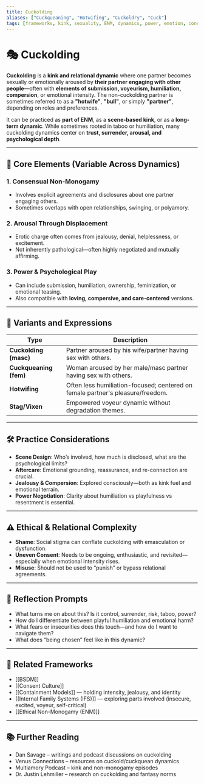 ```yaml
---
title: Cuckolding
aliases: ["Cuckqueaning", "Hotwifing", "Cuckoldry", "Cuck"]
tags: [frameworks, kink, sexuality, ENM, dynamics, power, emotion, consent]
---
```


<!-- @format -->

# 🎭 Cuckolding

**Cuckolding** is a **kink and relational dynamic** where one partner becomes sexually or emotionally aroused by **their partner engaging with other people**—often with **elements of submission, voyeurism, humiliation, compersion**, or emotional intensity. The non-cuckolding partner is sometimes referred to as a **"hotwife"**, **"bull"**, or simply **"partner"**, depending on roles and preferences.

It can be practiced as **part of ENM**, as a **scene-based kink**, or as a **long-term dynamic**. While sometimes rooted in taboo or humiliation, many cuckolding dynamics center on **trust, surrender, arousal, and psychological depth**.

---

## 🧠 Core Elements (Variable Across Dynamics)

### 1. **Consensual Non-Monogamy**

- Involves explicit agreements and disclosures about one partner engaging others.
- Sometimes overlaps with open relationships, swinging, or polyamory.

### 2. **Arousal Through Displacement**

- Erotic charge often comes from jealousy, denial, helplessness, or excitement.
- Not inherently pathological—often highly negotiated and mutually affirming.

### 3. **Power & Psychological Play**

- Can include submission, humiliation, ownership, feminization, or emotional teasing.
- Also compatible with **loving, compersive, and care-centered** versions.

---

## 🔄 Variants and Expressions

| Type                   | Description                                                                    |
| ---------------------- | ------------------------------------------------------------------------------ |
| **Cuckolding (masc)**  | Partner aroused by his wife/partner having sex with others.                    |
| **Cuckqueaning (fem)** | Woman aroused by her male/masc partner having sex with others.                 |
| **Hotwifing**          | Often less humiliation-focused; centered on female partner's pleasure/freedom. |
| **Stag/Vixen**         | Empowered voyeur dynamic without degradation themes.                           |

---

## 🛠 Practice Considerations

- **Scene Design**: Who’s involved, how much is disclosed, what are the psychological limits?
- **Aftercare**: Emotional grounding, reassurance, and re-connection are crucial.
- **Jealousy & Compersion**: Explored consciously—both as kink fuel and emotional terrain.
- **Power Negotiation**: Clarity about humiliation vs playfulness vs resentment is essential.

---

## ⚠️ Ethical & Relational Complexity

- **Shame**: Social stigma can conflate cuckolding with emasculation or dysfunction.
- **Uneven Consent**: Needs to be ongoing, enthusiastic, and revisited—especially when emotional intensity rises.
- **Misuse**: Should not be used to “punish” or bypass relational agreements.

---

## 💬 Reflection Prompts

- What turns me on about this? Is it control, surrender, risk, taboo, power?
- How do I differentiate between playful humiliation and emotional harm?
- What fears or insecurities does this touch—and how do I want to navigate them?
- What does “being chosen” feel like in this dynamic?

---

## 🔗 Related Frameworks

- [[BSDM]]
- [[Consent Culture]]
- [[Containment Models]] — holding intensity, jealousy, and identity
- [[Internal Family Systems (IFS)]] — exploring parts involved (insecure, excited, voyeur, self-critical)
- [[Ethical Non-Monogamy (ENM)]]

---

## 📚 Further Reading

- Dan Savage – writings and podcast discussions on cuckolding
- Venus Connections – resources on cuckold/cuckquean dynamics
- Multiamory Podcast – kink and non-monogamy episodes
- Dr. Justin Lehmiller – research on cuckolding and fantasy norms
